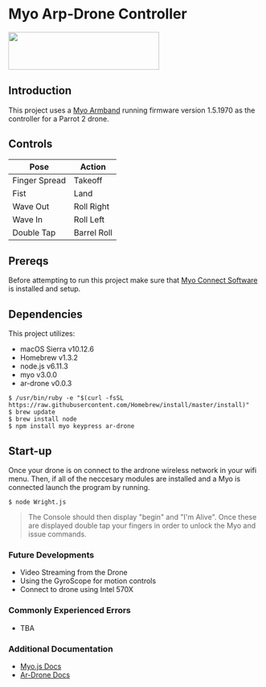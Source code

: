 # Myo Arp-Drone Controller

<img src="https://charliegerard.files.wordpress.com/2015/02/myo-drone-node.png" width="300" height="75" align="center"> 

## Introduction
This project uses a [Myo Armband](https://www.myo.com/start) running firmware version 1.5.1970 as the controller for a Parrot 2 drone. 
## Controls
|Pose|Action|
|------|------|
|Finger Spread|Takeoff|
|Fist|Land|
|Wave Out|Roll Right|
|Wave In|Roll Left|
|Double Tap |Barrel Roll|
## Prereqs
Before attempting to run this project make sure that [Myo Connect Software](https://www.myo.com/start) is installed and setup.

## Dependencies 
This project utilizes:
* macOS Sierra v10.12.6
* Homebrew v1.3.2
* node.js v6.11.3
* myo v3.0.0
* ar-drone v0.0.3
``` 
$ /usr/bin/ruby -e "$(curl -fsSL https://raw.githubusercontent.com/Homebrew/install/master/install)"
$ brew update
$ brew install node
$ npm install myo keypress ar-drone
```
## Start-up
Once your drone is on connect to the ardrone wireless network in your wifi menu. Then, if all of the neccesary modules are installed and a Myo is connected launch the program by running.
```
$ node Wright.js 
``` 
>The Console should then display "begin" and "I'm Alive". Once these are displayed double tap your fingers in order to unlock the Myo and issue commands. 
### Future Developments
* Video Streaming from the Drone
* Using the GyroScope for motion controls
* Connect to drone using Intel 570X

### Commonly Experienced Errors
* TBA

### Additional Documentation
- [Myo.js Docs](https://github.com/thalmiclabs/myo.js)
- [Ar-Drone Docs](https://github.com/felixge/node-ar-drone)